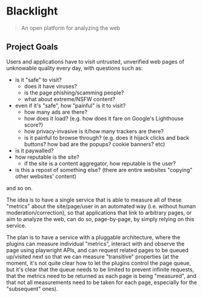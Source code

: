 # Blacklight
> An open platform for analyzing the web

## Project Goals
Users and applications have to visit untrusted, unverified web pages of unknowable quality every day, with questions such as:
- is it "safe" to visit?
  - does it have viruses?
  - is the page phishing/scamming people?
  - what about extreme/NSFW content?
- even if it's "safe", how "painful" is it to visit?
  - how many ads are there?
  - how does it load? (e.g. how does it fare on Google's Lighthouse score?)
  - how privacy-invasive is it/how many trackers are there?
  - is it painful to browse through? (e.g. does it hijack clicks and back buttons? how bad are the popups? cookie banners? etc)
- is it paywalled?
- how reputable is the site?
  - if the site is a content aggregator, how reputable is the user?
- is this a repost of something else? (there are entire websites "copying" other websites' content)

and so on.

The idea is to have a single service that is able to measure all of these "metrics" about the site/page/user in an automated way (i.e. without human moderation/correction), so that applications that link to arbitrary pages, or aim to analyze the web, can do so, page-by-page, by simply relying on this service.

The plan is to have a service with a pluggable architecture, where the plugins can measure individual "metrics", interact with and observe the page using playwright APIs, and can request related pages to be queued up/visited next so that we can measure "transitive" properties (at the moment, it's not quite clear how to let the plugins control the page queue, but it's clear that the queue needs to be limited to prevent infinite requests, that the metrics need to be returned as each page is being "measured", and that not all measurements need to be taken for each page, especially for the "subsequent" ones).
